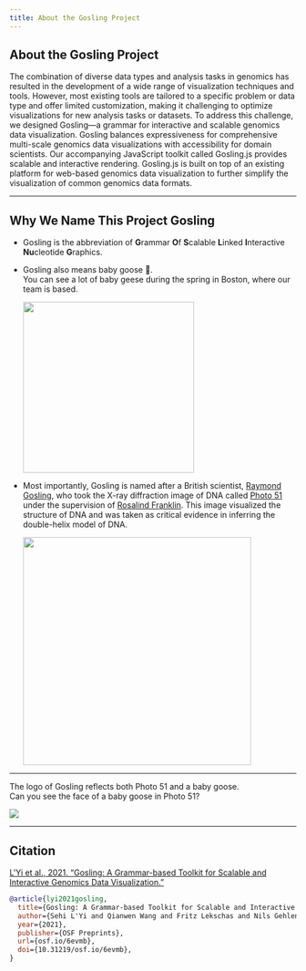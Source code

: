 ```yaml
---
title: About the Gosling Project
---
```

## About the Gosling Project
The combination of diverse data types and analysis tasks in genomics has resulted in the development of a wide range of visualization techniques and tools. However, most existing tools are tailored to a specific problem or data type and offer limited customization, making it challenging to optimize visualizations for new analysis tasks or datasets. To address this challenge, we designed Gosling—a grammar for interactive and scalable genomics data visualization. Gosling balances expressiveness for comprehensive multi-scale genomics data visualizations with accessibility for domain scientists. Our accompanying JavaScript toolkit called Gosling.js provides scalable and interactive rendering. Gosling.js is built on top of an existing platform for web-based genomics data visualization to further simplify the visualization of common genomics data formats.

---

## Why We Name This Project **Gosling**
- Gosling is the abbreviation of **G**rammar **O**f **S**calable **L**inked **I**nteractive **Nu**cleotide **G**raphics. 
- Gosling also means baby goose 🐥.   
  You can see a lot of baby geese during the spring in Boston, where our team is based.  
  
  <img src='/gosling-website/img/geese.png' width='300'/>
- Most importantly, Gosling is named after a British scientist, [Raymond Gosling](https://genomebiology.biomedcentral.com/articles/10.1186/gb-2013-14-4-402), who took the X-ray diffraction image of DNA called [Photo 51](https://en.wikipedia.org/wiki/Photo_51) under the supervision of [Rosalind Franklin](https://en.wikipedia.org/wiki/Rosalind_Franklin). This image visualized the structure of DNA and was taken as critical evidence in inferring the double-helix model of DNA.

    <img src='/gosling-website/img/photo+gosling+franklin.png' width='400'/>

---

The logo of Gosling reflects both Photo 51 and a baby goose.  
Can you see the face of a baby goose in Photo 51?

<img src='/gosling-website/img/gosling_intro.gif'/>

---

## Citation

[L'Yi et al., 2021. “Gosling: A Grammar-based Toolkit for Scalable and Interactive Genomics Data Visualization.”](https://osf.io/6evmb)

```bib
@article{lyi2021gosling,
  title={Gosling: A Grammar-based Toolkit for Scalable and Interactive Genomics Data Visualization},
  author={Sehi L'Yi and Qianwen Wang and Fritz Lekschas and Nils Gehlenborg},
  year={2021},
  publisher={OSF Preprints},
  url={osf.io/6evmb},
  doi={10.31219/osf.io/6evmb},
}
```